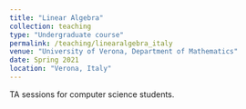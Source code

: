 ```yaml
---
title: "Linear Algebra"
collection: teaching
type: "Undergraduate course"
permalink: /teaching/linearalgebra_italy
venue: "University of Verona, Department of Mathematics"
date: Spring 2021
location: "Verona, Italy"
---
```


TA sessions for computer science students. 

